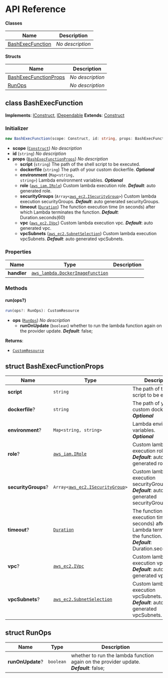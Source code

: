 # API Reference

**Classes**

Name|Description
----|-----------
[BashExecFunction](#cdk-lambda-bash-bashexecfunction)|*No description*


**Structs**

Name|Description
----|-----------
[BashExecFunctionProps](#cdk-lambda-bash-bashexecfunctionprops)|*No description*
[RunOps](#cdk-lambda-bash-runops)|*No description*



## class BashExecFunction  <a id="cdk-lambda-bash-bashexecfunction"></a>



__Implements__: [IConstruct](#constructs-iconstruct), [IDependable](#constructs-idependable)
__Extends__: [Construct](#constructs-construct)

### Initializer




```ts
new BashExecFunction(scope: Construct, id: string, props: BashExecFunctionProps)
```

* **scope** (<code>[Construct](#constructs-construct)</code>)  *No description*
* **id** (<code>string</code>)  *No description*
* **props** (<code>[BashExecFunctionProps](#cdk-lambda-bash-bashexecfunctionprops)</code>)  *No description*
  * **script** (<code>string</code>)  The path of the shell script to be executed. 
  * **dockerfile** (<code>string</code>)  The path of your custom dockerfile. __*Optional*__
  * **environment** (<code>Map<string, string></code>)  Lambda environment variables. __*Optional*__
  * **role** (<code>[aws_iam.IRole](#aws-cdk-lib-aws-iam-irole)</code>)  Custom lambda execution role. __*Default*__: auto generated role.
  * **securityGroups** (<code>Array<[aws_ec2.ISecurityGroup](#aws-cdk-lib-aws-ec2-isecuritygroup)></code>)  Custom lambda execution securityGroups. __*Default*__: auto generated securityGroups.
  * **timeout** (<code>[Duration](#aws-cdk-lib-duration)</code>)  The function execution time (in seconds) after which Lambda terminates the function. __*Default*__: Duration.seconds(60)
  * **vpc** (<code>[aws_ec2.IVpc](#aws-cdk-lib-aws-ec2-ivpc)</code>)  Custom lambda execution vpc. __*Default*__: auto generated vpc.
  * **vpcSubnets** (<code>[aws_ec2.SubnetSelection](#aws-cdk-lib-aws-ec2-subnetselection)</code>)  Custom lambda execution vpcSubnets. __*Default*__: auto generated vpcSubnets.



### Properties


Name | Type | Description 
-----|------|-------------
**handler** | <code>[aws_lambda.DockerImageFunction](#aws-cdk-lib-aws-lambda-dockerimagefunction)</code> | <span></span>

### Methods


#### run(ops?) <a id="cdk-lambda-bash-bashexecfunction-run"></a>



```ts
run(ops?: RunOps): CustomResource
```

* **ops** (<code>[RunOps](#cdk-lambda-bash-runops)</code>)  *No description*
  * **runOnUpdate** (<code>boolean</code>)  whether to run the lambda function again on the provider update. __*Default*__: false;

__Returns__:
* <code>[CustomResource](#aws-cdk-lib-customresource)</code>



## struct BashExecFunctionProps  <a id="cdk-lambda-bash-bashexecfunctionprops"></a>






Name | Type | Description 
-----|------|-------------
**script** | <code>string</code> | The path of the shell script to be executed.
**dockerfile**? | <code>string</code> | The path of your custom dockerfile.<br/>__*Optional*__
**environment**? | <code>Map<string, string></code> | Lambda environment variables.<br/>__*Optional*__
**role**? | <code>[aws_iam.IRole](#aws-cdk-lib-aws-iam-irole)</code> | Custom lambda execution role.<br/>__*Default*__: auto generated role.
**securityGroups**? | <code>Array<[aws_ec2.ISecurityGroup](#aws-cdk-lib-aws-ec2-isecuritygroup)></code> | Custom lambda execution securityGroups.<br/>__*Default*__: auto generated securityGroups.
**timeout**? | <code>[Duration](#aws-cdk-lib-duration)</code> | The function execution time (in seconds) after which Lambda terminates the function.<br/>__*Default*__: Duration.seconds(60)
**vpc**? | <code>[aws_ec2.IVpc](#aws-cdk-lib-aws-ec2-ivpc)</code> | Custom lambda execution vpc.<br/>__*Default*__: auto generated vpc.
**vpcSubnets**? | <code>[aws_ec2.SubnetSelection](#aws-cdk-lib-aws-ec2-subnetselection)</code> | Custom lambda execution vpcSubnets.<br/>__*Default*__: auto generated vpcSubnets.



## struct RunOps  <a id="cdk-lambda-bash-runops"></a>






Name | Type | Description 
-----|------|-------------
**runOnUpdate**? | <code>boolean</code> | whether to run the lambda function again on the provider update.<br/>__*Default*__: false;



